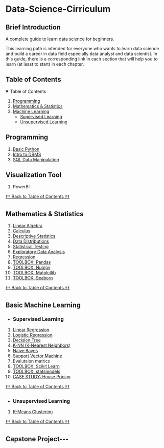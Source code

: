 # Data-Science-Cirriculum



## Brief Introduction

A complete guide to learn data science for beginners.

This learning path is intended for everyone who wants to learn data science and build a career in data field especially data analyst and data scientist. In this guide, there is a corresponding link in each section that will help you to learn (at least to start) in each chapter.

## Table of Contents

<details open="open">
  <summary>Table of Contents</summary>
  <ol>
    <li><a href="#programming">Programming</a></li>
    <li><a href="#mathematics--statistics">Mathematics & Statistics</a></li>
    <li><a href="#Visualization-Tool>Visualization Tool</a></li>
    <li>
      <a href="#Basic-machine-learning">Machine Learning</a>
      <ul>
        <li><a href="#supervised-learning">Supervised Learning</a></li>
        <li><a href="#unsupervised-learning">Unsupervised Learning</a></li>
      </ul>
    </li>   
  </ol>
</details>

## Programming

1. [Basic Python](https://www.learnpython.org/)
3. [Intro to DBMS](https://www.omnisci.com/technical-glossary/dbms)
4. [SQL Data Manipulation](https://mode.com/sql-tutorial/introduction-to-sql)

## Visualization Tool
1. PowerBI

<a href="#table-of-contents">🠥🠥 Back to Table of Contents 🠥🠥</a>

## Mathematics & Statistics

1.  [Linear Algebra](https://www.coursera.org/learn/linear-algebra-machine-learning)
2.  [Calculus](https://www.coursera.org/learn/multivariate-calculus-machine-learning?specialization=mathematics-machine-learning)
3.  [Descriptive Statistics](https://conjointly.com/kb/descriptive-statistics/)
4.  [Data Distributions](https://www.analyticssteps.com/blogs/10-types-statistical-data-distribution-models)
5.  [Statistical Testing](https://homeweb.csulb.edu/~msaintg/ppa696/696stsig.htm)
6.  [Exploratory Data Analysis](https://medium.com/data-folks-indonesia/10-things-to-do-when-conducting-your-exploratory-data-analysis-eda-7e3b2dfbf812)
7.  [Regression](https://www.listendata.com/2018/03/regression-analysis.html)
8.  [TOOLBOX: Pandas](https://pandas.pydata.org/)
9.  [TOOLBOX: Numpy](https://numpy.org/)
10. [TOOLBOX: Matplotlib](https://matplotlib.org/)
11. [TOOLBOX: Seaborn](https://seaborn.pydata.org/)

<a href="#table-of-contents">🠥🠥 Back to Table of Contents 🠥🠥</a>

## Basic Machine Learning

- ### Supervised Learning
1.  [Linear Regression](https://machinelearningmastery.com/linear-regression-for-machine-learning/)
2.  [Logistic Regression](https://machinelearningmastery.com/logistic-regression-for-machine-learning/)
3.  [Decision Tree](https://machinelearningmastery.com/implement-decision-tree-algorithm-scratch-python/)
4.  [K-NN (K-Nearest Neighbors)](https://towardsdatascience.com/machine-learning-basics-with-the-k-nearest-neighbors-algorithm-6a6e71d01761)
5.  [Naive Bayes](https://jakevdp.github.io/PythonDataScienceHandbook/05.05-naive-bayes.html)
6.  [Support Vector Machine](https://datascience.foundation/datatalk/basic-overview-of-svm-algorithm)
7.  Evalutaion matrics
8.  [TOOLBOX: Scikit Learn](https://scikit-learn.org/stable/)
9.  [TOOLBOX: statsmodels](https://www.statsmodels.org/stable/index.html)
10. [CASE STUDY: House Pricing](https://www.kaggle.com/c/house-prices-advanced-regression-techniques)


<a href="#table-of-contents">🠥🠥 Back to Table of Contents 🠥🠥</a>

- ### Unsupervised Learning

1. [K-Means Clustering](https://www.kdnuggets.com/2019/05/guide-k-means-clustering-algorithm.html)

<a href="#table-of-contents">🠥🠥 Back to Table of Contents 🠥🠥</a>

## Capstone Project---




